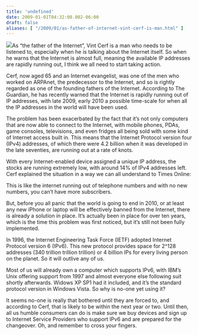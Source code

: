 ```yaml
---
title: 'undefined'
date: 2009-01-01T04:32:00.002-06:00
draft: false
aliases: [ "/2009/01/as-father-of-internet-vint-cerf-is-man.html" ]
---
```


[![](http://tech.blorge.com/wp-content/uploads/2008/09/vint-cerf.jpg)](http://tech.blorge.com/wp-content/uploads/2008/09/vint-cerf.jpg)As “the father of the Internet”, Vint Cerf is a man who needs to be listened to, especially when he is talking about the Internet itself. So when he warns that the Internet is almost full, meaning the available IP addresses are rapidly running out, I think we all need to start taking action.  
  
Cerf, now aged 65 and an Internet evangelist, was one of the men who worked on ARPAnet, the predecessor to the Internet, and so is rightly regarded as one of the founding fathers of the Internet. According to The Guardian, he has recently warned that the Internet is rapidly running out of IP addresses, with late 2009, early 2010 a possible time-scale for when all the IP addresses in the world will have been used.  
  
The problem has been exacerbated by the fact that it’s not only computers that are now able to connect to the Internet, with mobile phones, PDAs, game consoles, televisions, and even fridges all being sold with some kind of Internet access built in. This means that the Internet Protocol version four (IPv4) addresses, of which there were 4.2 billion when it was developed in the late seventies, are running out at a rate of knots.  
  
With every Internet-enabled device assigned a unique IP address, the stocks are running extremely low, with around 14% of IPv4 addresses left. Cerf explained the situation in a way we can all understand to Times Online:  
  
This is like the internet running out of telephone numbers and with no new numbers, you can’t have more subscribers.  
  
But, before you all panic that the world is going to end in 2010, or at least any new iPhone or laptop will be effectively banned from the Internet, there is already a solution in place. It’s actually been in place for over ten years, which is the time this problem was first noticed, but it’s still not been fully implemented.  
  
In 1996, the Internet Engineering Task Force (IETF) adopted Internet Protocol version 6 (IPv6). This new protocol provides space for 2^128 addresses (340 trillion trillion trillion) or 4 billion IPs for every living person on the planet. So it will outlive any of us.  
  
Most of us will already own a computer which supports IPv6, with IBM’s Unix offering support from 1997 and almost everyone else following suit shortly afterwards. Widows XP SP1 had it included, and it’s the standard protocol version in Windows Vista. So why is no-one yet using it?  
  
It seems no-one is really that bothered until they are forced to, and according to Cerf, that is likely to be within the next year or two. Until then, all us humble consumers can do is make sure we buy devices and sign up to Internet Service Providers who support IPv6 and are prepared for the changeover. Oh, and remember to cross your fingers.